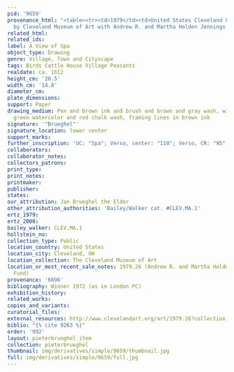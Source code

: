```yaml
---
pid: '9659'
provenance_html: "<table><tr><td>1979</td><td>United States Cleveland OH</td><td>Acquried
  by Cleveland Museum of Art with Andrew R. and Martha Holden Jennings Fund</td></tr></table>"
related_html: 
related_ids: 
label: A View of Spa
object_type: Drawing
genre: Village, Town and Cityscape
tags: Birds Cattle House Village Peasants
realdate: ca. 1612
height_cm: '20.5'
width_cm: '14.8'
diameter_cm: 
plate_dimensions: 
support: Paper
drawing_medium: Pen and brown ink and brush and brown and gray wash, with blue and
  green watercolor and red chalk wash, framing lines in brown ink
signature: '"Brueghel"'
signature_location: lower center
support_marks: 
further_inscription: 'UC: "Spa"; Verso, center: "110"; Verso, CR: "95" and "8" (circled)'
collaborators: 
collaborator_notes: 
collectors_patrons: 
print_type: 
print_notes: 
printmaker: 
publisher: 
states: 
our_attribution: Jan Brueghel the Elder
other_attribution_authorities: 'Bailey/Walker cat. #CLEV.MA.1'
ertz_1979: 
ertz_2008: 
bailey_walker: CLEV.MA.1
hollstein_no: 
collection_type: Public
location_country: United States
location_city: Cleveland, OH
location_collection: The Cleveland Museum of Art
location_or_most_recent_sale_notes: 1979.26 (Andrew R. and Martha Holden Jennings
  Fund)
provenance: '6696'
bibliography: Winner 1972 (as in London PC)
exhibition_history: 
related_works: 
copies_and_variants: 
curatorial_files: 
external_resources: http://www.clevelandart.org/art/1979.26?collection_search_query=1979.26&op=search&form_build_id=form-Uo_5DOWNtZ7e2-8B6cn-elS90CnEn_Me0lqj5r4hYgM&form_id=clevelandart_collection_search_form
biblio: "{% cite 9263 %}"
order: '992'
layout: pieterbrueghel_item
collection: pieterbrueghel
thumbnail: img/derivatives/simple/9659/thumbnail.jpg
full: img/derivatives/simple/9659/full.jpg
---
```

